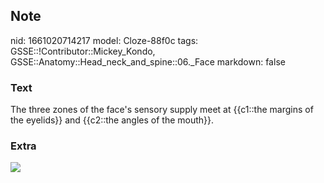 ## Note
nid: 1661020714217
model: Cloze-88f0c
tags: GSSE::!Contributor::Mickey_Kondo, GSSE::Anatomy::Head_neck_and_spine::06._Face
markdown: false

### Text
The three zones of the face's sensory supply meet at {{c1::the margins of the eyelids}} and {{c2::the angles of the mouth}}.

### Extra
<img src="csensory-innervation-of-face.png">
